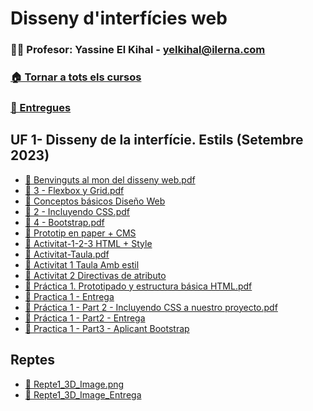 # Disseny d'interfícies web
### 👨‍🏫 Profesor: Yassine El Kihal - yelkihal@ilerna.com
### [🏠 Tornar a tots els cursos](https://github.com/aiuoki/DAW-2)
### [📁 Entregues](https://github.com/aiuoki/DAW-2/tree/Disseny-d'interf%C3%ADcies-web/Disseny%20d'interf%C3%ADcies%20web/Entregues)
## UF 1- Disseny de la interfície. Estils (Setembre 2023)
- [📎 Benvinguts al mon del disseny web.pdf](https://github.com/aiuoki/DAW-2/blob/Disseny-d'interf%C3%ADcies-web/Disseny%20d'interf%C3%ADcies%20web/UF%201-%20Disseny%20de%20la%20interf%C3%ADcie.%20Estils%20(Setembre%202023)/Benvinguts%20al%20mon%20del%20disseny%20web.pdf/Benvinguts%20al%20mon%20del%20disseny%20web.pdf)
- [📎 3 - Flexbox y Grid.pdf](https://github.com/aiuoki/DAW-2/blob/Disseny-d'interf%C3%ADcies-web/Disseny%20d'interf%C3%ADcies%20web/UF%201-%20Disseny%20de%20la%20interf%C3%ADcie.%20Estils%20(Setembre%202023)/3%20-%20Flexbox%20y%20Grid.pdf/3%20-%20Flexbox%20y%20Grid.pdf)
- [📝 Conceptos básicos Diseño Web](https://github.com/aiuoki/DAW-2/blob/Disseny-d'interf%C3%ADcies-web/Disseny%20d'interf%C3%ADcies%20web/UF%201-%20Disseny%20de%20la%20interf%C3%ADcie.%20Estils%20(Setembre%202023)/Conceptos%20b%C3%A1sicos%20Dise%C3%B1o%20Web/Entrega/Conceptos%20b%C3%A1sicos%20Dise%C3%B1o%20Web.pdf)
- [📎 2 - Incluyendo CSS.pdf](https://github.com/aiuoki/DAW-2/blob/Disseny-d'interf%C3%ADcies-web/Disseny%20d'interf%C3%ADcies%20web/UF%201-%20Disseny%20de%20la%20interf%C3%ADcie.%20Estils%20(Setembre%202023)/2%20-%20Incluyendo%20CSS.pdf/2%20-%20Incluyendo%20CSS.pdf)
- [📎 4 - Bootstrap.pdf](https://github.com/aiuoki/DAW-2/blob/Disseny-d'interf%C3%ADcies-web/Disseny%20d'interf%C3%ADcies%20web/UF%201-%20Disseny%20de%20la%20interf%C3%ADcie.%20Estils%20(Setembre%202023)/4%20-%20Bootstrap.pdf/4%20-%20Bootstrap.pdf)
- [📝 Prototip en paper + CMS](https://github.com/aiuoki/DAW-2/tree/Disseny-d'interf%C3%ADcies-web/Disseny%20d'interf%C3%ADcies%20web/UF%201-%20Disseny%20de%20la%20interf%C3%ADcie.%20Estils%20(Setembre%202023)/Prototip%20en%20paper%20%2B%20CMS/Entrega)
- [📝 Activitat-1-2-3 HTML + Style](https://github.com/aiuoki/DAW-2/tree/Disseny-d'interf%C3%ADcies-web/Disseny%20d'interf%C3%ADcies%20web/UF%201-%20Disseny%20de%20la%20interf%C3%ADcie.%20Estils%20(Setembre%202023)/Activitat-1-2-3%20HTML%20%2B%20Style/Entrega)
- [📎 Activitat-Taula.pdf](https://github.com/aiuoki/DAW-2/blob/Disseny-d'interf%C3%ADcies-web/Disseny%20d'interf%C3%ADcies%20web/UF%201-%20Disseny%20de%20la%20interf%C3%ADcie.%20Estils%20(Setembre%202023)/Activitat-Taula.pdf/Activitat-Taula.pdf)
- [📝 Activitat 1 Taula Amb estil](https://github.com/aiuoki/DAW-2/blob/Disseny-d'interf%C3%ADcies-web/Disseny%20d'interf%C3%ADcies%20web/UF%201-%20Disseny%20de%20la%20interf%C3%ADcie.%20Estils%20(Setembre%202023)/Act1-Taula%20Amb%20estil/Entrega/Act1-Taula%20Amb%20estil.html)
- [📝 Activitat 2 Directivas de atributo](https://github.com/aiuoki/DAW-2/tree/Disseny-d'interf%C3%ADcies-web/Disseny%20d'interf%C3%ADcies%20web/UF%201-%20Disseny%20de%20la%20interf%C3%ADcie.%20Estils%20(Setembre%202023)/Directivas%20de%20atributo)
- [📎 Práctica 1. Prototipado y estructura básica HTML.pdf](https://github.com/aiuoki/DAW-2/blob/Disseny-d'interf%C3%ADcies-web/Disseny%20d'interf%C3%ADcies%20web/UF%201-%20Disseny%20de%20la%20interf%C3%ADcie.%20Estils%20(Setembre%202023)/Pr%C3%A1ctica%201.%20Prototipado%20y%20estructura%20b%C3%A1sica%20HTML.pdf/Pr%C3%A1ctica%201.%20Prototipado%20y%20estructura%20b%C3%A1sica%20HTML.pdf)
- [📝 Practica 1 - Entrega](https://github.com/aiuoki/DAW-2/tree/Disseny-d'interf%C3%ADcies-web/Disseny%20d'interf%C3%ADcies%20web/UF%201-%20Disseny%20de%20la%20interf%C3%ADcie.%20Estils%20(Setembre%202023)/Practica%201%20-%20Entrega/Entrega)
- [📎 Práctica 1 - Part 2 - Incluyendo CSS a nuestro proyecto.pdf](https://github.com/aiuoki/DAW-2/blob/Disseny-d'interf%C3%ADcies-web/Disseny%20d'interf%C3%ADcies%20web/UF%201-%20Disseny%20de%20la%20interf%C3%ADcie.%20Estils%20(Setembre%202023)/Pr%C3%A1ctica%201%20-%20Part%202%20-%20Incluyendo%20CSS%20a%20nuestro%20proyecto.pdf/Pr%C3%A1ctica%202.%20Incluyendo%20CSS%20a%20nuestro%20proyecto.pdf)
- [📝 Práctica 1 - Part2 - Entrega](https://github.com/aiuoki/DAW-2/tree/Disseny-d'interf%C3%ADcies-web/Disseny%20d'interf%C3%ADcies%20web/UF%201-%20Disseny%20de%20la%20interf%C3%ADcie.%20Estils%20(Setembre%202023)/Pr%C3%A1ctica%201%20-%20Part2%20-%20Entrega)
- [📝 Practica 1 - Part3 - Aplicant Bootstrap](https://github.com/aiuoki/DAW-2/tree/Disseny-d'interf%C3%ADcies-web/Disseny%20d'interf%C3%ADcies%20web/UF%201-%20Disseny%20de%20la%20interf%C3%ADcie.%20Estils%20(Setembre%202023)/Practica%201%20-%20Part3%20-%20Aplicant%20Bootstrap)

## Reptes
- [📎 Repte1_3D_Image.png](https://github.com/aiuoki/DAW-2/blob/Disseny-d'interf%C3%ADcies-web/Disseny%20d'interf%C3%ADcies%20web/Reptes/Repte1_3D_Image.png/Repte1_3D_Image.png)
- [📝 Repte1_3D_Image_Entrega](https://google.com)
